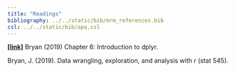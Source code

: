 ```yaml
---
title: "Readings"
bibliography: ../../static/bib/mrm_references.bib
csl: ../../static/bib/apa.csl
---
```


[**\[link\]**](https://stat545.com/dplyr-intro.html) Bryan (2019) Chapter 6: Introduction to dplyr.

<div id="refs" class="references csl-bib-body hanging-indent" line-spacing="2">

<div id="ref-bryan2019" class="csl-entry">

Bryan, J. (2019). Data wrangling, exploration, and analysis with r (stat 545).

</div>

</div>
